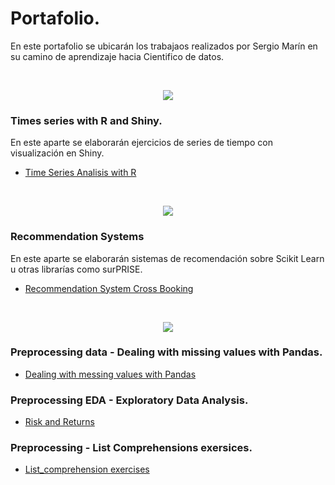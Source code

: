 # Portafolio.

En este portafolio se ubicarán los trabajaos realizados por Sergio Marín en su camino de aprendizaje hacia Cientifico de datos.

<br/>
<p align="center">
  <img src="https://i.imgur.com/MUuv4l5.jpg">
<br/>
  
### Times series with R and Shiny.

</p>

En este aparte se elaborarán ejercicios de series de tiempo con visualización en Shiny.

 - [Time Series Analisis with R](https://github.com/samp891216/Portafolio-SERGIO-MARIN/blob/master/Time%20Series/App%20V2%20-%2028092017.R)

<br/>
<p align="center">
  <img src="https://raw.githubusercontent.com/donnemartin/data-science-ipython-notebooks/master/images/scikitlearn.png">
<br/>
  
  ### Recommendation Systems
  
  </P>
  
  En este aparte se elaborarán sistemas de recomendación sobre Scikit Learn u otras librarías como surPRISE.
  
 - [Recommendation System Cross Booking](https://github.com/samp891216/Portafolio-SERGIO-MARIN/blob/master/Recommendation%20systems/Recomendation_system_CrossBooking.ipynb)

<br/>
<p align="center">
  <img src="https://raw.githubusercontent.com/donnemartin/data-science-ipython-notebooks/master/images/pandas.png">
<br/>

### Preprocessing data  - Dealing with missing values with Pandas.

- [Dealing with messing values with Pandas](https://github.com/samp891216/Portafolio-SERGIO-MARIN/blob/master/Preprocessing/Missing%20values.ipynb)

### Preprocessing EDA - Exploratory Data Analysis.

- [Risk and Returns](https://github.com/samp891216/Portafolio-SERGIO-MARIN/blob/master/EDA/Risk%20and%20returns.ipynb)

### Preprocessing - List Comprehensions exersices.

- [List_comprehension exercises](https://github.com/samp891216/Portafolio-SERGIO-MARIN/blob/master/EDA/Risk%20and%20returns.ipynb)
